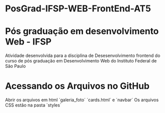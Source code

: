 # PosGrad-IFSP-WEB-FrontEnd-AT5

# Pós graduação em desenvolvimento Web - IFSP

 Atividade desenvolvida para a disciplina de Desesenvolvimento frontend do curso de pós graduação em Desenvolvimento Web do Instituto Federal de São Paulo


 # Acessando os Arquivos no GitHub

Abrir os arquivos em html ´galeria_foto´ ´cards.html´ e ´navbar´ 
Os arquivos CSS estão na pasta ´styles´
